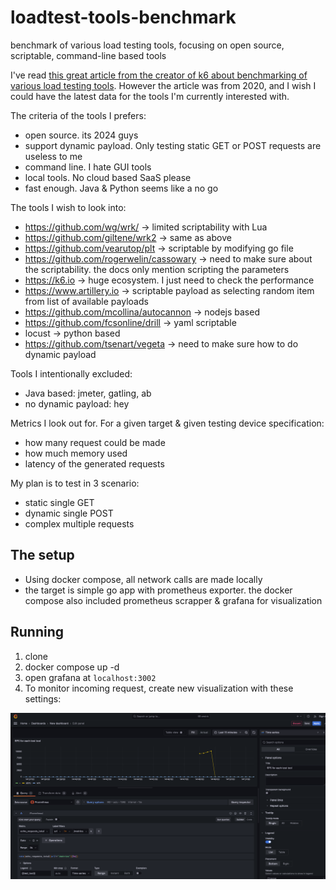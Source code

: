 # loadtest-tools-benchmark
benchmark of various load testing tools, focusing on open source, scriptable, command-line based tools

I've read [this great article from the creator of k6 about benchmarking of various load testing tools](https://grafana.com/blog/2020/03/03/open-source-load-testing-tool-review/). However the article was from 2020, and I wish I could have the latest data for the tools I'm currently interested with.

The criteria of the tools I prefers:
- open source. its 2024 guys
- support dynamic payload. Only testing static GET or POST requests are useless to me
- command line. I hate GUI tools
- local tools. No cloud based SaaS please
- fast enough. Java & Python seems like a no go

The tools I wish to look into:
- https://github.com/wg/wrk/ -> limited scriptability with Lua
- https://github.com/giltene/wrk2 -> same as above
- https://github.com/vearutop/plt -> scriptable by modifying go file
- https://github.com/rogerwelin/cassowary -> need to make sure about the scriptability. the docs only mention scripting the parameters
- https://k6.io -> huge ecosystem. I just need to check the performance
- https://www.artillery.io -> scriptable payload as selecting random item from list of available payloads
- https://github.com/mcollina/autocannon -> nodejs based
- https://github.com/fcsonline/drill -> yaml scriptable
- locust -> python based
- https://github.com/tsenart/vegeta -> need to make sure how to do dynamic payload

Tools I intentionally excluded:
- Java based: jmeter, gatling, ab
- no dynamic payload: hey

Metrics I look out for. For a given target & given testing device specification:
- how many request could be made
- how much memory used
- latency of the generated requests

My plan is to test in 3 scenario:
- static single GET
- dynamic single POST
- complex multiple requests

## The setup
- Using docker compose, all network calls are made locally
- the target is simple go app with prometheus exporter. the docker compose also included prometheus scrapper & grafana for visualization


## Running

1. clone
2. docker compose up -d
3. open grafana at `localhost:3002`
4. To monitor incoming request, create new visualization with these settings:

![screenshot](/misc/screenshot-grafana.png)
